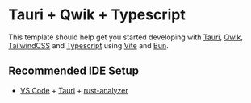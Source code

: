 # Tauri + Qwik + Typescript

This template should help get you started developing with [Tauri](https://tauri.app/), [Qwik](https://qwik.dev/), [TailwindCSS](https://tailwindcss.com/) and [Typescript](https://www.typescriptlang.org/) using [Vite](https://vitejs.dev) and [Bun](https://bun.sh/).

## Recommended IDE Setup

- [VS Code](https://code.visualstudio.com/) + [Tauri](https://marketplace.visualstudio.com/items?itemName=tauri-apps.tauri-vscode) + [rust-analyzer](https://marketplace.visualstudio.com/items?itemName=rust-lang.rust-analyzer)
